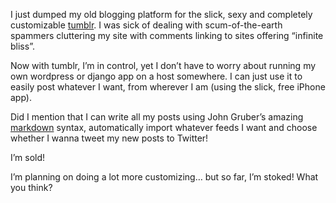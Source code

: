 <!--
slug: switched-to-tumblr-and-loving-it
date: Wed Apr 22 2009 22:27:56 GMT+0200 (CEST)
tags: blogging, tumblr, webapps
title: Switched to tumblr - lovin' it
id: 99016184
link: http://joreteg.com/post/99016184/switched-to-tumblr-and-loving-it
raw: {"blog_name":"henrikjoreteg","id":99016184,"post_url":"http://joreteg.com/post/99016184/switched-to-tumblr-and-loving-it","slug":"switched-to-tumblr-and-loving-it","type":"text","date":"2009-04-22 20:27:56 GMT","timestamp":1240432076,"state":"published","format":"markdown","reblog_key":"uvtkcWzz","tags":["blogging","tumblr","webapps"],"short_url":"http://tmblr.co/ZgL_Yy5vjtu","recommended_source":null,"recommended_color":null,"highlighted":[],"note_count":1,"title":"Switched to tumblr - lovin' it","body":"<p>I just dumped my old blogging platform for the slick, sexy and completely customizable <a href=\"http://tumblr.com\">tumblr</a>. I was sick of dealing with scum-of-the-earth spammers cluttering my site with comments linking to sites offering &ldquo;infinite bliss&rdquo;.</p>\n\n<p>Now with tumblr, I&rsquo;m in control, yet I don&rsquo;t have to worry about running my own wordpress or django app on a host somewhere. I can just use it to easily post whatever I want, from wherever I am (using the slick, free iPhone app).</p>\n\n<p>Did I mention that I can write all my posts using John Gruber&rsquo;s amazing <a href=\"http://daringfireball.net/projects/markdown/\">markdown</a> syntax, automatically import whatever feeds I want and choose whether I wanna tweet my new posts to Twitter!</p>\n\n<p>I&rsquo;m sold!</p>\n\n<p>I&rsquo;m planning on doing a lot more customizing&hellip; but so far, I&rsquo;m stoked! What you think?</p>","reblog":{"tree_html":"","comment":"<p>I just dumped my old blogging platform for the slick, sexy and completely customizable <a href=\"http://tumblr.com\">tumblr</a>. I was sick of dealing with scum-of-the-earth spammers cluttering my site with comments linking to sites offering “infinite bliss”.</p>\n\n<p>Now with tumblr, I’m in control, yet I don’t have to worry about running my own wordpress or django app on a host somewhere. I can just use it to easily post whatever I want, from wherever I am (using the slick, free iPhone app).</p>\n\n<p>Did I mention that I can write all my posts using John Gruber’s amazing <a href=\"http://daringfireball.net/projects/markdown/\">markdown</a> syntax, automatically import whatever feeds I want and choose whether I wanna tweet my new posts to Twitter!</p>\n\n<p>I’m sold!</p>\n\n<p>I’m planning on doing a lot more customizing… but so far, I’m stoked! What you think?</p>"},"trail":[{"blog":{"name":"henrikjoreteg","active":true,"theme":{"header_full_width":1500,"header_full_height":500,"header_focus_width":676,"header_focus_height":380,"avatar_shape":"circle","background_color":"#F6F6F6","body_font":"Helvetica Neue","header_bounds":"0,1249,380,573","header_image":"http://static.tumblr.com/df7befc8b0387cf597578e613c221cb3/uzkwgdq/FAjnt7hyg/tumblr_static_agmw2bdhkjs4ws4sscw44swgc.jpg","header_image_focused":"http://static.tumblr.com/df7befc8b0387cf597578e613c221cb3/uzkwgdq/1oSnt7hyh/tumblr_static_tumblr_static_agmw2bdhkjs4ws4sscw44swgc_focused_v3.jpg","header_image_scaled":"http://static.tumblr.com/df7befc8b0387cf597578e613c221cb3/uzkwgdq/FAjnt7hyg/tumblr_static_agmw2bdhkjs4ws4sscw44swgc_2048_v2.jpg","header_stretch":true,"link_color":"#529ECC","show_avatar":true,"show_description":true,"show_header_image":true,"show_title":true,"title_color":"#444444","title_font":"Helvetica Neue","title_font_weight":"bold"}},"post":{"id":"99016184"},"content_raw":"<p>I just dumped my old blogging platform for the slick, sexy and completely customizable <a href=\"http://tumblr.com\">tumblr</a>. I was sick of dealing with scum-of-the-earth spammers cluttering my site with comments linking to sites offering “infinite bliss”.</p>\n\n<p>Now with tumblr, I’m in control, yet I don’t have to worry about running my own wordpress or django app on a host somewhere. I can just use it to easily post whatever I want, from wherever I am (using the slick, free iPhone app).</p>\n\n<p>Did I mention that I can write all my posts using John Gruber’s amazing <a href=\"http://daringfireball.net/projects/markdown/\">markdown</a> syntax, automatically import whatever feeds I want and choose whether I wanna tweet my new posts to Twitter!</p>\n\n<p>I’m sold!</p>\n\n<p>I’m planning on doing a lot more customizing… but so far, I’m stoked! What you think?</p>","content":"<p>I just dumped my old blogging platform for the slick, sexy and completely customizable <a href=\"http://tumblr.com\">tumblr</a>. I was sick of dealing with scum-of-the-earth spammers cluttering my site with comments linking to sites offering “infinite bliss”.</p>\n\n<p>Now with tumblr, I’m in control, yet I don’t have to worry about running my own wordpress or django app on a host somewhere. I can just use it to easily post whatever I want, from wherever I am (using the slick, free iPhone app).</p>\n\n<p>Did I mention that I can write all my posts using John Gruber’s amazing <a href=\"http://daringfireball.net/projects/markdown/\">markdown</a> syntax, automatically import whatever feeds I want and choose whether I wanna tweet my new posts to Twitter!</p>\n\n<p>I’m sold!</p>\n\n<p>I’m planning on doing a lot more customizing… but so far, I’m stoked! What you think?</p>","is_current_item":true,"is_root_item":true}]}
publish: 2009-04-022
-->


<p>I just dumped my old blogging platform for the slick, sexy and completely customizable <a href="http://tumblr.com">tumblr</a>. I was sick of dealing with scum-of-the-earth spammers cluttering my site with comments linking to sites offering &ldquo;infinite bliss&rdquo;.</p>

<p>Now with tumblr, I&rsquo;m in control, yet I don&rsquo;t have to worry about running my own wordpress or django app on a host somewhere. I can just use it to easily post whatever I want, from wherever I am (using the slick, free iPhone app).</p>

<p>Did I mention that I can write all my posts using John Gruber&rsquo;s amazing <a href="http://daringfireball.net/projects/markdown/">markdown</a> syntax, automatically import whatever feeds I want and choose whether I wanna tweet my new posts to Twitter!</p>

<p>I&rsquo;m sold!</p>

<p>I&rsquo;m planning on doing a lot more customizing&hellip; but so far, I&rsquo;m stoked! What you think?</p>
